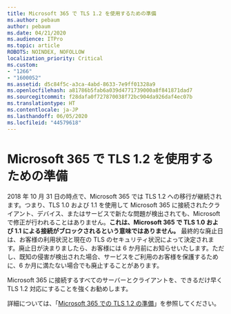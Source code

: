 ```yaml
---
title: Microsoft 365 で TLS 1.2 を使用するための準備
ms.author: pebaum
author: pebaum
ms.date: 04/21/2020
ms.audience: ITPro
ms.topic: article
ROBOTS: NOINDEX, NOFOLLOW
localization_priority: Critical
ms.custom:
- "1266"
- "1600052"
ms.assetid: d5c84f5c-a3ca-4abd-8633-7e9ff01328a9
ms.openlocfilehash: a81786b5fab6a039d4771739000a8f841871dad7
ms.sourcegitcommit: f28dafa0f727870038f72bc904da926daf4ec07b
ms.translationtype: HT
ms.contentlocale: ja-JP
ms.lasthandoff: 06/05/2020
ms.locfileid: "44579618"
---
```

# <a name="prepare-for-use-of-tls-12-in-microsoft-365"></a>Microsoft 365 で TLS 1.2 を使用するための準備

2018 年 10 月 31 日の時点で、Microsoft 365 では TLS 1.2 への移行が継続されます。つまり、TLS 1.0 および 1.1 を使用して Microsoft 365 に接続されたクライアント、デバイス、またはサービスで新たな問題が検出されても、Microsoft で修正が行われることはありません。**これは、Microsoft 365 で TLS 1.0 および 1.1 による接続がブロックされるという意味ではありません。** 最終的な廃止日は、お客様の利用状況と現在の TLS のセキュリティ状況によって決定されます。廃止日が決まりましたら、お客様には 6 か月前にお知らせいたします。ただし、既知の侵害が検出された場合、サービスをご利用のお客様を保護するために、6 か月に満たない場合でも廃止することがあります。
  
Microsoft 365 に接続するすべてのサーバーとクライアントを、できるだけ早く TLS 1.2 対応にすることを強くお勧めします。
  
詳細については、「[Microsoft 365 での TLS 1.2 の準備](https://support.microsoft.com/help/4057306/preparing-for-tls-1-2-in-office-365)」を参照してください。
  